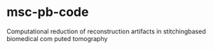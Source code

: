 # msc-pb-code
Computational reduction of reconstruction artifacts in stitchingbased biomedical com puted tomography

